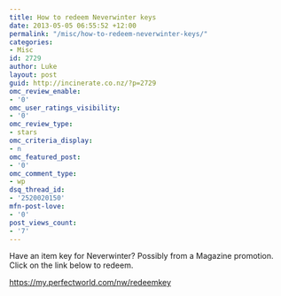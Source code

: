```yaml
---
title: How to redeem Neverwinter keys
date: 2013-05-05 06:55:52 +12:00
permalink: "/misc/how-to-redeem-neverwinter-keys/"
categories:
- Misc
id: 2729
author: Luke
layout: post
guid: http://incinerate.co.nz/?p=2729
omc_review_enable:
- '0'
omc_user_ratings_visibility:
- '0'
omc_review_type:
- stars
omc_criteria_display:
- n
omc_featured_post:
- '0'
omc_comment_type:
- wp
dsq_thread_id:
- '2520020150'
mfn-post-love:
- '0'
post_views_count:
- '7'
---
```


Have an item key for Neverwinter? Possibly from a Magazine promotion. Click on the link below to redeem.

<a title="Neverwinter_RedeemKey" href="https://my.perfectworld.com/nw/redeemkey" target="_blank">https://my.perfectworld.com/nw/redeemkey</a>